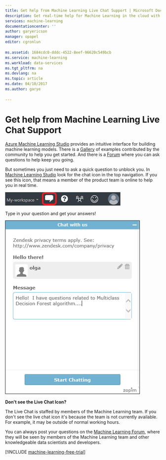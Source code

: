 ```yaml
---
title: Get help from Machine Learning Live Chat Support | Microsoft Docs
description: Get real-time help for Machine Learning in the cloud with the Live Chat Support feature.
services: machine-learning
documentationcenter: ''
author: garyericson
manager: opapel
editor: cgronlun

ms.assetid: 1684cdc0-dddc-4522-8eef-96620c549bcb
ms.service: machine-learning
ms.workload: data-services
ms.tgt_pltfrm: na
ms.devlang: na
ms.topic: article
ms.date: 04/10/2017
ms.author: garye

---
```

# Get help from Machine Learning Live Chat Support
[Azure Machine Learning Studio](machine-learning-what-is-ml-studio.md) provides an intuitive interface for building machine learning models. There is a [Gallery](machine-learning-gallery-how-to-use-contribute-publish.md) of examples contributed by the community to help you get started. And there is a [Forum](https://social.msdn.microsoft.com/forums/azure/home?forum=MachineLearning) where you can ask questions to help keep you going. 

But sometimes you just need to ask a quick question to unblock you. In [Machine Learning Studio](http://studio.azureml.net/Home) look for the chat icon in the top navigation.  If you see this icon, that means a member of the product team is online to help you in real time.

![Azure ML Chat](./media/machine-learning-live-chat/AzureMLChatNavBar.png)

Type in your question and get your answers!

![Azure ML Chat Dialog](./media/machine-learning-live-chat/AzureMLChat.png)

**Don't see the Live Chat Icon?**

The Live Chat is staffed by members of the Machine Learning team. If you don't see the live chat icon it's because the team is not currently available. For example, it may be outside of normal working hours. 

You can always post your questions on the [Machine Learning Forum](https://social.msdn.microsoft.com/forums/azure/home?forum=MachineLearning), where they will be seen by members of the Machine Learning team and other knowledgeable data scientists and developers.

[!INCLUDE [machine-learning-free-trial](../../includes/machine-learning-free-trial.md)]

